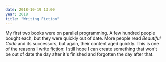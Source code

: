 ```yaml
---
date: 2018-10-19 13:00
year: 2018
title: "Writing Fiction"
---
```


My first two books were on parallel programming.
A few hundred people bought each,
but they were quickly out of date.
More people read <em>Beautiful Code</em> and its successors,
but again,
their content aged quickly.
This is one of the reasons I write <a href="http://sensibleadventures.com">fiction</a>:
I still hope I can create something that won't be out of date the day after it's finished
and forgotten the day after that.
